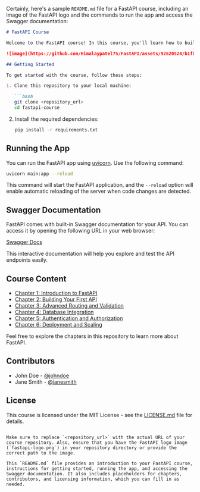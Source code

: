 Certainly, here's a sample `README.md` file for a FastAPI course, including an image of the FastAPI logo and the commands to run the app and access the Swagger documentation:

```markdown
# FastAPI Course

Welcome to the FastAPI course! In this course, you'll learn how to build blazing-fast web APIs with FastAPI.

![image](https://github.com/Himalaypatel75/FastAPI/assets/92620524/b1f8b383-acd6-4637-a66e-c1161b529e40)

## Getting Started

To get started with the course, follow these steps:

1. Clone this repository to your local machine:

   ```bash
   git clone <repository_url>
   cd fastapi-course
   ```

2. Install the required dependencies:

   ```bash
   pip install -r requirements.txt
   ```

## Running the App

You can run the FastAPI app using [uvicorn](https://www.uvicorn.org/). Use the following command:

```bash
uvicorn main:app --reload
```

This command will start the FastAPI application, and the `--reload` option will enable automatic reloading of the server when code changes are detected.

## Swagger Documentation

FastAPI comes with built-in Swagger documentation for your API. You can access it by opening the following URL in your web browser:

[Swagger Docs](http://127.0.0.1:8000/docs)

This interactive documentation will help you explore and test the API endpoints easily.

## Course Content

- [Chapter 1: Introduction to FastAPI](chapters/chapter1.md)
- [Chapter 2: Building Your First API](chapters/chapter2.md)
- [Chapter 3: Advanced Routing and Validation](chapters/chapter3.md)
- [Chapter 4: Database Integration](chapters/chapter4.md)
- [Chapter 5: Authentication and Authorization](chapters/chapter5.md)
- [Chapter 6: Deployment and Scaling](chapters/chapter6.md)

Feel free to explore the chapters in this repository to learn more about FastAPI.

## Contributors

- John Doe - [@johndoe](https://github.com/johndoe)
- Jane Smith - [@janesmith](https://github.com/janesmith)

## License

This course is licensed under the MIT License - see the [LICENSE.md](LICENSE.md) file for details.
```

Make sure to replace `<repository_url>` with the actual URL of your course repository. Also, ensure that you have the FastAPI logo image (`fastapi-logo.png`) in your repository directory or provide the correct path to the image.

This `README.md` file provides an introduction to your FastAPI course, instructions for getting started, running the app, and accessing the Swagger documentation. It also includes placeholders for chapters, contributors, and licensing information, which you can fill in as needed.
